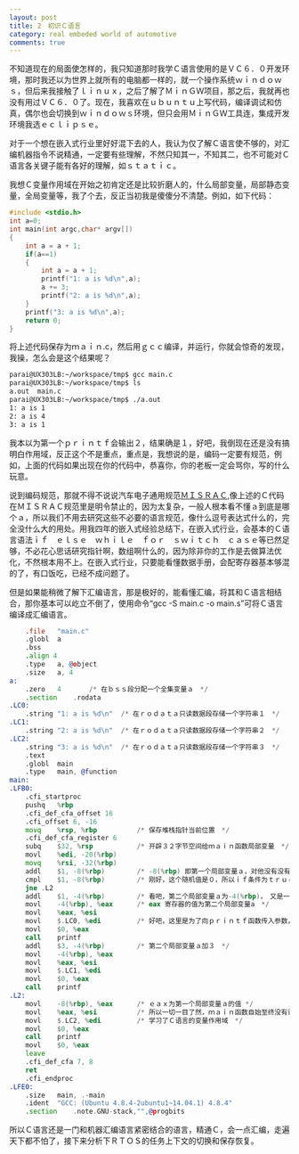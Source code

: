 ```yaml
---
layout: post
title: 2　初识Ｃ语言
category: real embeded world of automotive
comments: true
---
```


不知道现在的局面使怎样的，我只知道那时我学Ｃ语言使用的是ＶＣ６．０开发环境，那时我还以为世界上就所有的电脑都一样的，就一个操作系统ｗｉｎｄｏｗｓ，但后来我接触了ｌｉｎｕｘ，之后了解了ＭｉｎＧＷ项目，那之后，我就再也没有用过ＶＣ６．０了。现在，我喜欢在ｕｂｕｎｔｕ上写代码，编译调试和仿真，偶尔也会切换到ｗｉｎｄｏｗｓ环境，但只会用ＭｉｎＧＷ工具连，集成开发环境我选ｅｃｌｉｐｓｅ。

对于一个想在嵌入式行业里好好混下去的人，我认为仅了解Ｃ语言使不够的，对汇编机器指令不说精通，一定要有些理解，不然只知其一，不知其二，也不可能对Ｃ语言各关键子能有各好的理解，如ｓｔａｔｉｃ。

我想Ｃ变量作用域在开始之初肯定还是比较折磨人的，什么局部变量，局部静态变量，全局变量等，我了个去，反正当初我是傻傻分不清楚。例如，如下代码：

```c
#include <stdio.h>
int a=0;
int main(int argc,char* argv[])
{
	int a = a + 1;
	if(a==1)
	{
		int a = a + 1;
		printf("1: a is %d\n",a);
		a += 3;
		printf("2: a is %d\n",a);
	}
	printf("3: a is %d\n",a);
	return 0;
}
```

将上述代码保存为ｍａｉｎ.c，然后用ｇｃｃ编译，并运行，你就会惊奇的发现，我操，怎么会是这个结果呢？

```sh
parai@UX303LB:~/workspace/tmp$ gcc main.c 
parai@UX303LB:~/workspace/tmp$ ls
a.out  main.c
parai@UX303LB:~/workspace/tmp$ ./a.out 
1: a is 1
2: a is 4
3: a is 1
```

我本以为第一个ｐｒｉｎｔｆ会输出２，结果确是１，好吧，我倒现在还是没有搞明白作用域，反正这个不是重点，重点是，我想说的是，编码一定要有规范，例如，上面的代码如果出现在你的代码中，恭喜你，你的老板一定会骂你，写的什么玩意。

说到编码规范，那就不得不说说汽车电子通用规范[ＭＩＳＲＡＣ](http://caxapa.ru/thumbs/468328/misra-c-2004.pdf),像上述的Ｃ代码在ＭＩＳＲＡＣ规范里是明令禁止的，因为太复杂，一般人根本看不懂ａ到底是哪个ａ，所以我们不用去研究这些不必要的语言规范，像什么逗号表达式什么的，完全没什么大的用处。用我四年的嵌入式经验总结下，在嵌入式行业，会基本的Ｃ语言语法ｉｆ　ｅｌｓｅ　ｗｈｉｌｅ　ｆｏｒ　ｓｗｉｔｃｈ　ｃａｓｅ等已然足够，不必花心思话研究指针啊，数组啊什么的，因为除非你的工作是去做算法优化，不然根本用不上。在嵌入式行业，只要能看懂数据手册，会配寄存器基本够混的了，有口饭吃，已经不成问题了。

但是如果能稍微了解下汇编语言，那是极好的，能看懂汇编，将其和Ｃ语言相结合，那你基本可以屹立不倒了，使用命令“gcc -S main.c  -o main.s”可将Ｃ语言编译成汇编语言。

```asm
	.file	"main.c"
	.globl	a
	.bss
	.align 4
	.type	a, @object
	.size	a, 4
a:
	.zero	4		/* 在ｂｓｓ段分配一个全集变量ａ　*/
	.section	.rodata
.LC0:
	.string	"1: a is %d\n"	/* 在ｒｏｄａｔａ只读数据段存储一个字符串１　*/
.LC1:
	.string	"2: a is %d\n"	/* 在ｒｏｄａｔａ只读数据段存储一个字符串２　*/
.LC2:
	.string	"3: a is %d\n"	/* 在ｒｏｄａｔａ只读数据段存储一个字符串３　*/
	.text
	.globl	main
	.type	main, @function
main:
.LFB0:
	.cfi_startproc
	pushq	%rbp
	.cfi_def_cfa_offset 16
	.cfi_offset 6, -16
	movq	%rsp, %rbp			/* 保存堆栈指针当前位置　*/
	.cfi_def_cfa_register 6
	subq	$32, %rsp			/* 开辟３２字节空间给ｍａｉｎ函数局部变量　*/
	movl	%edi, -20(%rbp)
	movq	%rsi, -32(%rbp)
	addl	$1, -8(%rbp)		/* -8(%rbp) 即第一个局部变量ａ，对他没有没有做任何初始化就直接加１，所以说ａ的值是个随机值 */
	cmpl	$1, -8(%rbp)		/* 刚好，这个随机值是０，所以ｉｆ条件为ｔｒｕｅ，　ｉｆ(a==1) */
	jne	.L2
	addl	$1, -4(%rbp)		/* 看吧，第二个局部变量ａ为-4(%rbp)，　又是一次没有初始化就直接加１了，看吧，能看懂汇编，什么都清楚了　*/
	movl	-4(%rbp), %eax		/* eax 寄存器的值为第二个局部变量a　*/
	movl	%eax, %esi
	movl	$.LC0, %edi			/* 好吧，这里是为了向ｐｒｉｎｔｆ函数传入参数，第一个字符串１　*/
	movl	$0, %eax
	call	printf
	addl	$3, -4(%rbp)		/* 第二个局部变量ａ加３　*/
	movl	-4(%rbp), %eax
	movl	%eax, %esi
	movl	$.LC1, %edi
	movl	$0, %eax
	call	printf
.L2:
	movl	-8(%rbp), %eax		/* ｅａｘ为第一个局部变量ａ的值 */
	movl	%eax, %esi			/* 所以一切一目了然，ｍａｉｎ函数自始至终没有访问全局变量，今天我终于再次　*/
	movl	$.LC2, %edi			/* 学习了Ｃ语言的变量作用域　*/
	movl	$0, %eax
	call	printf
	movl	$0, %eax
	leave
	.cfi_def_cfa 7, 8
	ret
	.cfi_endproc
.LFE0:
	.size	main, .-main
	.ident	"GCC: (Ubuntu 4.8.4-2ubuntu1~14.04.1) 4.8.4"
	.section	.note.GNU-stack,"",@progbits
```

所以Ｃ语言还是一门和机器汇编语言紧密结合的语言，精通Ｃ，会一点汇编，走遍天下都不怕了，接下来分析下ＲＴＯＳ的任务上下文的切换和保存恢复。




